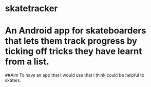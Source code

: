 skatetracker
============

An Android app for skateboarders that lets them track progress by ticking off tricks they have learnt from a list.
============

##Aim
To have an app that I would use that I think could be helpful to skaters.

